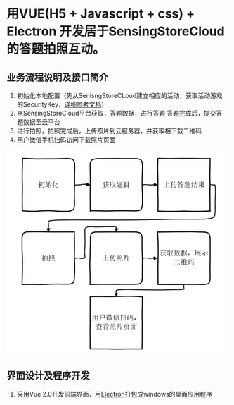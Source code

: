 # 用VUE(H5 + Javascript + css) + Electron 开发居于SensingStoreCloud的答题拍照互动。 

## 业务流程说明及接口简介


1.  初始化本地配置（先从SenisngStoreCLoud建立相应的活动，获取活动游戏的SecurityKey，[详细参考文档](https://docs.troncell.com)） 
2.  从SensingStoreCloud平台获取，答题数据，进行答题 
  答题完成后，提交答题数据至云平台
3.  进行拍照，拍照完成后，上传照片到云服务器，并获取相下载二维码
4.  用户微信手机扫码访问下载照片页面

![业务流程图](https://raw.githubusercontent.com/troncell/WebDeveloperTraining/e956fa834ca38a20a323f26eaf8f8c8618f00224/02-Bussiness/assests/QA_Photing_flow.png)

## 界面设计及程序开发

1.  采用Vue 2.0开发前端界面，用[Electron](https://github.com/electron/)打包成windows的桌面应用程序


##